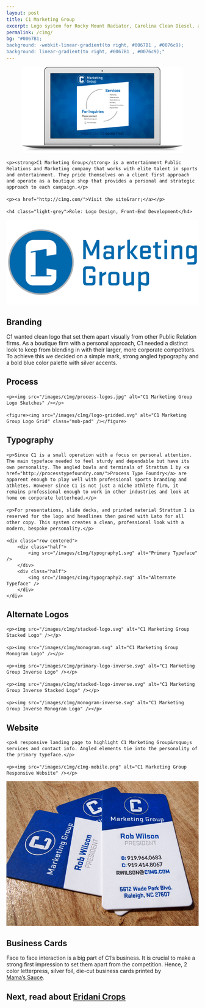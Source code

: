 ```yaml
---
layout: post
title: C1 Marketing Group
excerpt: Logo system for Rocky Mount Radiator, Carolina Clean Diesel, and HeavyDutyCoolingParts.com
permalink: /c1mg/
bg: "#0067B1;
background: -webkit-linear-gradient(to right, #0067B1 , #0076c9);
background: linear-gradient(to right, #0067B1 , #0076c9);"
---
```

<section>
    <figure class="overlap">
        <img src="/images/c1mg/website.png" alt="C1 Marketing Group Website" />
    </figure>
    
    
    <p><strong>C1 Marketing Group</strong> is a entertainment Public Relations and Marketing company that works with elite talent in sports and entertainment. They pride themselves on a client first approach and operate as a boutique shop that provides a personal and strategic approach to each campaign.</p>
    
    <p><a href="http://c1mg.com/">Visit the site&rarr;</a></p>

    <h4 class="light-grey">Role: Logo Design, Front-End Development</h4>
</section>

<section>
    <div class="row centered">
        <div class="half">
            <img src="/images/c1mg/primary-logo.svg" alt="C1 Marketing Group Logo" class="mob-pad" />
        </div>
        <div class="half">
            <h2>Branding</h2>
            <p>C1 wanted clean logo that set them apart visually from other Public Relation firms. As a boutique firm with a personal approach, C1 needed a distinct look to keep from blending in with their larger, more corporate competitors. To achieve this we decided on a simple mark, strong angled typography and a bold blue color palette with silver accents.</p>
        </div>
    </div>
</section>
<section>
    <h2>Process</h2>
    
    <p><img src="/images/c1mg/process-logos.jpg" alt="C1 Marketing Group Logo Sketches" /></p>
    
    <figure><img src="/images/c1mg/logo-gridded.svg" alt="C1 Marketing Group Logo Grid" class="mob-pad" /></figure>
</section>
<section>
    <h2>Typography</h2>
    
    <p>Since C1 is a small operation with a focus on personal attention. The main typeface needed to feel sturdy and dependable but have its own personality. The angled bowls and terminals of Strattum 1 by <a href="http://processtypefoundry.com/">Process Type Foundry</a> are apparent enough to play well with professional sports branding and athletes. However since C1 is not just a niche athlete firm, it remains professional enough to work in other industries and look at home on corporate letterhead.</p>
    
    <p>For presentations, slide decks, and printed material Strattum 1 is reserved for the logo and headlines then paired with Lato for all other copy. This system creates a clean, professional look with a modern, bespoke personality.</p>

    <div class="row centered">
        <div class="half">
            <img src="/images/c1mg/typography1.svg" alt="Primary Typeface" />
        </div>
        <div class="half">
            <img src="/images/c1mg/typography2.svg" alt="Alternate Typeface" />
        </div>
    </div>

</section>
<section>
    <h2>Alternate Logos</h2>

    <p><img src="/images/c1mg/stacked-logo.svg" alt="C1 Marketing Group Stacked Logo" /></p>
    
    <p><img src="/images/c1mg/monogram.svg" alt="C1 Marketing Group Monogram Logo" /></p>
    
    <p><img src="/images/c1mg/primary-logo-inverse.svg" alt="C1 Marketing Group Inverse Logo" /></p>
    
    <p><img src="/images/c1mg/stacked-logo-inverse.svg" alt="C1 Marketing Group Inverse Stacked Logo" /></p>
    
    <p><img src="/images/c1mg/monogram-inverse.svg" alt="C1 Marketing Group Inverse Monogram Logo" /></p>
</section>
<section>
    <h2>Website</h2>
    
    <p>A responsive landing page to highlight C1 Marketing Group&rsquo;s services and contact info. Angled elements tie into the personality of the primary typeface.</p>
    
    <p><img src="/images/c1mg/c1mg-mobile.png" alt="C1 Marketing Group Responsive Website" /></p>

</section>
<section>
    <div class="row centered">
        <div class="half">
            <img src="/images/c1mg/business-cards.jpg" alt="Letterpress Business Cards" />
        </div>
        <div class="half">
            <h2>Business Cards</h2>
            <p>Face to face interaction is a big part of C1&rsquo;s business. It is crucial to make a strong first impression to set them apart from the competition. Hence, 2 color letterpress, silver foil, die-cut business cards printed by <a href="http://mamas-sauce.com/">Mama&rsquo;s&nbsp;Sauce</a>.</p>
        </div>
    </div>
</section>
<section class="next" onclick="location.href='/eridani-crops/';">
    <h2>Next, read about <a href="/eridani-crops/">Eridani Crops</a></h2>
</section>